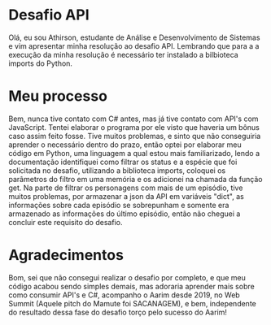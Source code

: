 # Desafio API

Olá, eu sou Athirson, estudante de Análise e Desenvolvimento de Sistemas e vim apresentar minha resolução ao desafio API. Lembrando que para a a execução da minha resolução é necessário ter instalado a bilbioteca imports do Python.

# Meu  processo

Bem, nunca tive contato com C# antes, mas já tive contato com API's com JavaScript. Tentei elaborar o programa por ele visto que haveria um bônus caso assim feito fosse. Tive muitos problemas, e sinto que não conseguiria aprender o necessário dentro do prazo, então optei por elaborar meu código em Python, uma linguagem a qual estou mais familiarizado, lendo a documentação identifiquei como filtrar os status e a espécie que foi solicitada no desafio, utilizando a biblioteca imports, coloquei os parâmetros do filtro em uma memória e os adicionei na chamada da função get. Na parte de filtrar os personagens com mais de um episódio, tive muitos problemas, por armazenar a json da API em variáveis "dict", as informações sobre cada episódio se sobrepunham e somente era armazenado as informações do último episódio, então não cheguei a concluir este requisito do desafio. 


# Agradecimentos
Bom, sei que não consegui realizar o desafio por completo, e que meu código acabou sendo simples demais, mas adoraria aprender mais sobre como consumir API's e C#, acompanho o Aarim desde 2019, no Web Summit (Aquele pitch do Mamute foi SACANAGEM), e bem, independente do resultado dessa fase do desafio torço pelo sucesso do Aarim!
